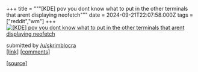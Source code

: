 +++
title = """[KDE] pov you dont know what to put in the other terminals that arent displaying neofetch"""
date = 2024-09-21T22:07:58.000Z
tags = ["reddit","wm"]
+++
[![[KDE] pov you dont know what to put in the other terminals that arent displaying neofetch](https://preview.redd.it/ca8xwbz8k8qd1.jpeg?width=640&crop=smart&auto=webp&s=d552ba8ff78a19c4bba510c0cff53d686655dbdb "[KDE] pov you dont know what to put in the other terminals that arent displaying neofetch")](https://www.reddit.com/r/unixporn/comments/1fme7w6/kde_pov_you_dont_know_what_to_put_in_the_other/)

submitted by [/u/skrimblocra](https://www.reddit.com/user/skrimblocra)  
[\[link\]](https://i.redd.it/ca8xwbz8k8qd1.jpeg) [\[comments\]](https://www.reddit.com/r/unixporn/comments/1fme7w6/kde_pov_you_dont_know_what_to_put_in_the_other/)

[[source]](https://www.reddit.com/r/unixporn/comments/1fme7w6/kde_pov_you_dont_know_what_to_put_in_the_other/)
